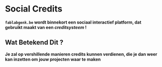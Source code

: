 # Social Credits
**```fablabgenk.be``` wordt binnekort een sociaal interactief platform, dat gebruikt maakt van een _creditsysteem_ !**

## Wat Betekend Dit ?
**Je zal op vershillende manieren credits kunnen verdienen, die je dan weer kan inzetten om jouw projecten waar te maken**

##
